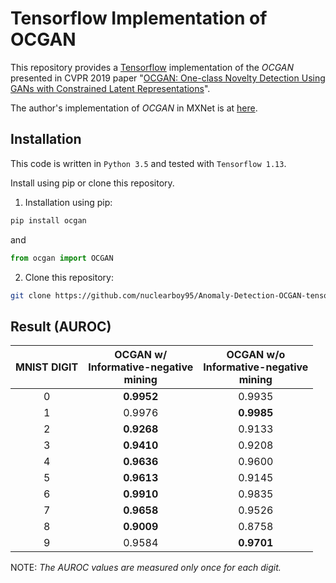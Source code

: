 # Tensorflow Implementation of OCGAN
This repository provides a [Tensorflow](https://www.tensorflow.org/) implementation of the *OCGAN* presented in
CVPR 2019 paper "[OCGAN: One-class Novelty Detection Using GANs with Constrained Latent Representations](http://openaccess.thecvf.com/content_CVPR_2019/papers/Perera_OCGAN_One-Class_Novelty_Detection_Using_GANs_With_Constrained_Latent_Representations_CVPR_2019_paper.pdf)".

The author's implementation of *OCGAN* in MXNet is at [here](https://github.com/PramuPerera/OCGAN).


## Installation
This code is written in `Python 3.5` and tested with `Tensorflow 1.13`.

Install using pip or clone this repository.

1. Installation using pip:
```bash
pip install ocgan
```

and

```python
from ocgan import OCGAN
```

2. Clone this repository:

```bash
git clone https://github.com/nuclearboy95/Anomaly-Detection-OCGAN-tensorflow.git
```

## Result (AUROC)
| **MNIST DIGIT** | **OCGAN w/ <br> Informative-negative <br> mining** | **OCGAN w/o <br> Informative-negative <br> mining** |
|:---------------:|:--------------------------------------------------:|:---------------------------------------------------:|
|        0        |                     **0.9952**                     |                        0.9935                       |
|        1        |                       0.9976                       |                      **0.9985**                     |
|        2        |                     **0.9268**                     |                        0.9133                       |
|        3        |                     **0.9410**                     |                        0.9208                       |
|        4        |                     **0.9636**                     |                        0.9600                       |
|        5        |                     **0.9613**                     |                        0.9145                       |
|        6        |                     **0.9910**                     |                        0.9835                       |
|        7        |                     **0.9658**                     |                        0.9526                       |
|        8        |                     **0.9009**                     |                        0.8758                       |
|        9        |                       0.9584                       |                      **0.9701**                     |

NOTE: *The AUROC values are measured only once for each digit.*